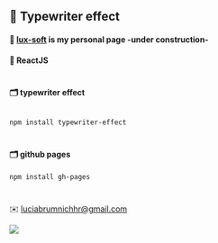 ## 🌿  Typewriter effect

#### 🍃  [lux-soft](http://lux-soft.com) is my personal page -under construction-
#### 🍃  ReactJS
#
#### 🗂 typewriter effect
```bash

npm install typewriter-effect
```
#
#### 🗂 github pages
```bash
npm install gh-pages
```
#
✉️ [luciabrumnichhr@gmail.com](mailto:luciabrumnichhr@gmail.com)

<a href="https://www.twitter.com/luciabrumnich" target="_blank" rel="noreferrer"><img
src="https://img.shields.io/twitter/follow/luciabrumnich?logo=twitter&style=for-the-badge&color=0891b2&labelColor=1c1917"
/></a>
